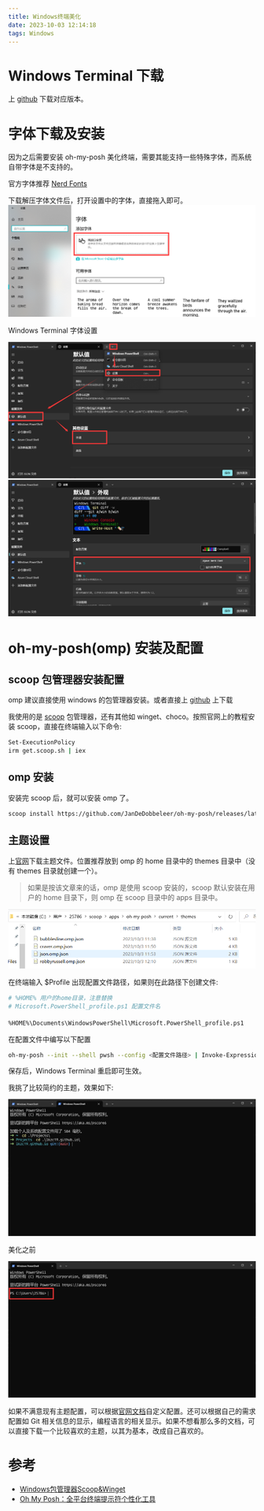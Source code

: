```yaml
---
title: Windows终端美化
date: 2023-10-03 12:14:18
tags: Windows
---
```


# Windows Terminal 下载

上 [github](https://github.com/microsoft/terminal/releases) 下载对应版本。

# 字体下载及安装

因为之后需要安装 oh-my-posh 美化终端，需要其能支持一些特殊字体，而系统自带字体是不支持的。

官方字体推荐 [Nerd Fonts](https://www.nerdfonts.com/font-downloads)

下载解压字体文件后，打开设置中的字体，直接拖入即可。
![](https://raw.githubusercontent.com/lkzc19/blasphemy.zimg/main/drinkice/2023-10-06-22-06-04.png)

Windows Terminal 字体设置

![](https://raw.githubusercontent.com/lkzc19/blasphemy.zimg/main/drinkice/2023-10-06-22-15-14.png)
![](https://raw.githubusercontent.com/lkzc19/blasphemy.zimg/main/drinkice/2023-10-06-22-17-00.png)

# oh-my-posh(omp) 安装及配置

## scoop 包管理器安装配置

omp 建议直接使用 windows 的包管理器安装。或者直接上 [github](https://github.com/JanDeDobbeleer/oh-my-posh/releases) 上下载

我使用的是 [scoop](https://scoop.sh/) 包管理器，还有其他如 winget、choco。按照官网上的教程安装 scoop，直接在终端输入以下命令:

```bash
Set-ExecutionPolicy
irm get.scoop.sh | iex
```

## omp 安装

安装完 scoop 后，就可以安装 omp 了。

```bash
scoop install https://github.com/JanDeDobbeleer/oh-my-posh/releases/latest/download/oh-my-posh.json
```

## 主题设置

上[官网](https://ohmyposh.dev/docs/themes)下载主题文件。位置推荐放到 omp 的 home 目录中的 themes 目录中（没有 themes 目录就创建一个）。

> 如果是按该文章来的话，omp 是使用 scoop 安装的，scoop 默认安装在用户的 home 目录下，则 omp 在 scoop 目录中的 apps 目录中。

![](https://raw.githubusercontent.com/lkzc19/blasphemy.zimg/main/drinkice/2023-10-06-22-37-56.png)

在终端输入 $Profile 出现配置文件路径，如果则在此路径下创建文件:

```bash
# %HOME% 用户的home目录，注意替换
# Microsoft.PowerShell_profile.ps1 配置文件名

%HOME%\Documents\WindowsPowerShell\Microsoft.PowerShell_profile.ps1
```

在配置文件中编写以下配置

```bash
oh-my-posh --init --shell pwsh --config <配置文件路径> | Invoke-Expression
```

保存后，Windows Terminal 重启即可生效。

我挑了比较简约的主题，效果如下:

![](https://raw.githubusercontent.com/lkzc19/blasphemy.zimg/main/drinkice/2023-10-06-22-52-15.png)

美化之前

![](https://raw.githubusercontent.com/lkzc19/blasphemy.zimg/main/drinkice/2023-10-06-22-49-07.png)

如果不满意现有主题配置，可以根据[官网文档](https://ohmyposh.dev/docs/configuration/general)自定义配置。还可以根据自己的需求配置如 Git 相关信息的显示，编程语言的相关显示。如果不想看那么多的文档，可以直接下载一个比较喜欢的主题，以其为基本，改成自己喜欢的。

# 参考

- [Windows包管理器Scoop&Winget](https://blog.csdn.net/sorcererr/article/details/131147319)
- [Oh My Posh：全平台终端提示符个性化工具](https://sspai.com/post/69911)

